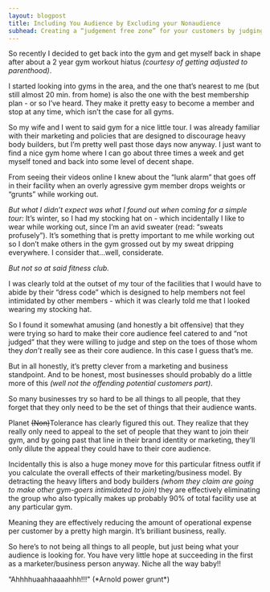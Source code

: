 ```yaml
---
layout: blogpost
title: Including You Audience by Excluding your Nonaudience
subhead: Creating a “judgement free zone” for your customers by judging your non-customers.
---
```


<p>So recently I decided to get back into the gym and get myself back in shape after about a 2 year gym workout hiatus <em>(courtesy of getting adjusted to parenthood)</em>.</p>

<p>I started looking into gyms in the area, and the one that’s nearest to me (but still almost 20 min. from home) is also the one with the best membership plan - or so I’ve heard. They make it pretty easy to become a member and stop at any time, which isn’t the case for all gyms.</p>

<p>So my wife and I went to said gym for a nice little tour. I was already familiar with their marketing and policies that are designed to discourage heavy body builders, but I’m pretty well past those days now anyway. I just want to find a nice gym home where I can go about three times a week and get myself toned and back into some level of decent shape.</p>

<p>From seeing their videos online I knew about the “lunk alarm” that goes off in their facility when an overly agressive gym member drops weights or “grunts” while working out.</p>

<p><em>But what I didn’t expect was what I found out when coming for a simple tour:</em> It’s winter, so I had my stocking hat on - which incidentally I like to wear while working out, since I’m an avid sweater (read: “sweats profusely”). It’s something that is pretty important to me while working out so I don’t make others in the gym grossed out by my sweat dripping everywhere. I consider that…well, considerate.</p>

<p><em>But not so at said fitness club.</em></p>

<p>I was clearly told at the outset of my tour of the facilities that I would have to abide by their “dress code” which is designed to help members not feel intimidated by other members - which it was clearly told me that I looked wearing my stocking hat.</p>

<p>So I found it somewhat amusing (and honestly a bit offensive) that they were trying so hard to make their core audience feel catered to and “not judged” that they were willing to judge and step on the toes of those whom they <em>don’t</em> really see as their core audience. In this case I guess that’s me.</p>

<p>But in all honestly, it’s pretty clever from a marketing and business standpoint. And to be honest, most businesses should probably do a little more of this <em>(well not the offending potential customers part)</em>.</p>

<p>So many businesses try so hard to be all things to all people, that they forget that they only need to be the set of things that their audience wants.</p>

<p>Planet <del>(Non)</del>Tolerance has clearly figured this out. They realize that they really only need to appeal to the set of people that they want to join their gym, and by going past that line in their brand identity or marketing, they’ll only dilute the appeal they could have to their core audience.</p>

<p>Incidentally this is also a huge money move for this particular fitness outfit if you calculate the overall effects of their marketing/business model. By detracting the heavy lifters and body builders <em>(whom they claim are going to make other gym-goers intimidated to join)</em> they are effectively eliminating the group who also typically makes up probably 90% of total facility use at any particular gym.</p>

<p>Meaning they are effectively reducing the amount of operational expense per customer by a pretty high margin. It’s brilliant business, really.</p>

<p>So here’s to not being all things to all people, but just being what your audience is looking for. You have very little hope at succeeding in the first as a marketer/business person anyway. Niche all the way baby!!</p>

<p class="disclaimer">“Ahhhhuaahhaaaahhh!!!" (*Arnold power grunt*)</p>